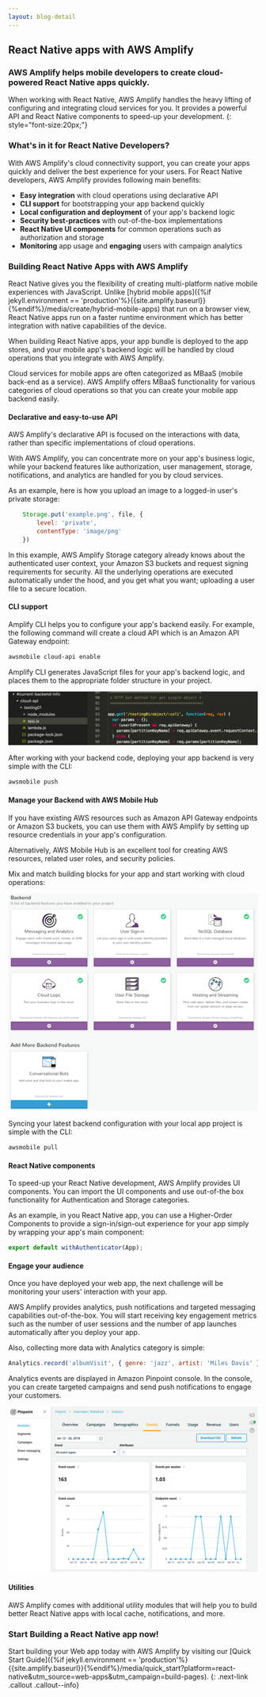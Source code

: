 ```yaml
---
layout: blog-detail
---
```


## React Native apps with AWS Amplify

### AWS Amplify helps mobile developers to create cloud-powered React Native apps quickly.

When working with React Native, AWS Amplify handles the heavy lifting of configuring and integrating cloud services for you. It provides a powerful API and React Native components to speed-up your development.
{: style="font-size:20px;"}

### What's in it for React Native Developers?

With AWS Amplify's cloud connectivity support, you can create your apps quickly and deliver the best experience for your users. For React Native developers, AWS Amplify provides following main benefits:

- **Easy integration** with cloud operations using declarative API
- **CLI support** for bootstrapping your app backend quickly
- **Local configuration and deployment** of your app's backend logic
- **Security best-practices** with out-of-the-box implementations
- **React Native UI components** for common operations such as authorization and storage
- **Monitoring** app usage and **engaging** users with campaign analytics

###  Building React Native Apps with AWS Amplify

React Native gives you the flexibility of creating multi-platform native mobile experiences with JavaScript. Unlike [hybrid mobile apps]({%if jekyll.environment == 'production'%}{{site.amplify.baseurl}}{%endif%}/media/create/hybrid-mobile-apps) that run on a browser view,  React Native apps run on a faster runtime environment which has better integration with native capabilities of the device. 

When building React Native apps, your app bundle is deployed to the app stores, and your mobile app's backend logic will be handled by cloud operations that you integrate with AWS Amplify.

Cloud services for mobile apps are often categorized as MBaaS (mobile back-end as a service).  AWS Amplify offers MBaaS functionality for various categories of cloud operations so that you can create your mobile app backend easily.

#### Declarative and easy-to-use API

AWS Amplify's declarative API is focused on the interactions with data, rather than specific implementations of cloud operations.

With AWS Amplify, you can concentrate more on your app's business logic, while your backend features like authorization, user management, storage, notifications, and analytics are handled for you by cloud services.

As an example, here is how you upload an image to a logged-in user's private storage:

```js
    Storage.put('example.png', file, {
        level: 'private',
        contentType: 'image/png'
    })
```

In this example, AWS Amplify Storage category already knows about the authenticated user context, your Amazon S3 buckets and request signing requirements for security. All the underlying operations are executed automatically under the hood, and you get what you want; uploading a user file to a secure location.

#### CLI support

Amplify CLI helps you to configure your app's backend easily. For example, the following command will create a cloud API which is an Amazon API Gateway endpoint:

```bash
awsmobile cloud-api enable
```

Amplify CLI generates JavaScript files for your app's backend logic, and places them to the appropriate folder structure in your project. 

![Performance Results](../images/backend_cloud_api.png?raw=true "Performance Results")

After working with your backend code, deploying your app backend is very simple with the CLI:

```bash
awsmobile push
```

#### Manage your Backend with AWS Mobile Hub

If you have existing AWS resources such as Amazon API Gateway endpoints or Amazon S3 buckets, you can use them with AWS Amplify by setting up resource credentials in your app's configuration.

Alternatively, AWS Mobile Hub is an excellent tool for creating AWS resources, related user roles, and security policies.

Mix and match building blocks for your app and start working with cloud operations:

![Performance Results](../images/mobile_hub_services.png?raw=true "Performance Results")

Syncing your latest backend configuration with your local app project is simple with the CLI:

```bash
awsmobile pull
```

#### React Native components

To speed-up your React Native development, AWS Amplify provides UI components.  You can import the UI components and use out-of-the box functionality for Authentication and Storage categories. 

As an example, in you React Native app, you can use a Higher-Order Components to provide a sign-in/sign-out experience for your app simply by wrapping your app's main component:

```js
export default withAuthenticator(App);
```

#### Engage your audience

Once you have deployed your web app, the next challenge will be monitoring your users' interaction with your app.

AWS Amplify provides analytics, push notifications and targeted messaging capabilities out-of-the-box. You will start receiving key engagement metrics such as the number of user sessions and the number of app launches automatically after you deploy your app.

Also, collecting more data with Analytics category is simple:

```js
Analytics.record('albumVisit', { genre: 'jazz', artist: 'Miles Davis' });
```
Analytics events are displayed in Amazon Pinpoint console. In the console, you can create targeted campaigns and send push notifications to engage your customers.

![Performance Results](../images/pinpoint_analytics.png?raw=true "Performance Results")

#### Utilities

AWS Amplify comes with additional utility modules that will help you to build better React Native apps with local cache, notifications, and more.

### Start Building a React Native app now!

Start building your Web app today with AWS Amplify by visiting our [Quick Start Guide]({%if jekyll.environment == 'production'%}{{site.amplify.baseurl}}{%endif%}/media/quick_start?platform=react-native&utm_source=web-apps&utm_campaign=build-pages).
{: .next-link .callout .callout--info}
